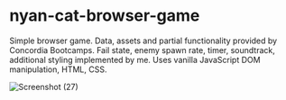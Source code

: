 # nyan-cat-browser-game

Simple browser game. Data, assets and partial functionality provided by Concordia Bootcamps. Fail state, enemy spawn rate, timer, soundtrack, additional styling implemented by me. Uses vanilla JavaScript DOM manipulation, HTML, CSS.

![Screenshot (27)](https://user-images.githubusercontent.com/60205439/165631922-2e369ed7-477e-475a-9031-b95efd91444a.png)
